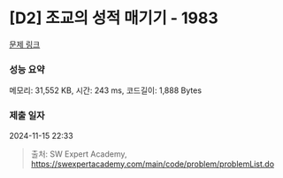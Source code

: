 # [D2] 조교의 성적 매기기 - 1983 

[문제 링크](https://swexpertacademy.com/main/code/problem/problemDetail.do?contestProbId=AV5PwGK6AcIDFAUq) 

### 성능 요약

메모리: 31,552 KB, 시간: 243 ms, 코드길이: 1,888 Bytes

### 제출 일자

2024-11-15 22:33



> 출처: SW Expert Academy, https://swexpertacademy.com/main/code/problem/problemList.do